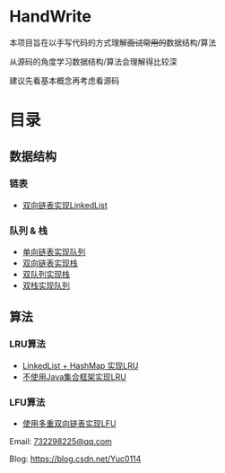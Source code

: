 # HandWrite
本项目旨在以手写代码的方式理解~~面试常用的~~数据结构/算法

从源码的角度学习数据结构/算法会理解得比较深

建议先看基本概念再考虑看源码

# 目录

## 数据结构

### 链表
 - [双向链表实现LinkedList](https://github.com/Cyxxxxx/HandWrite/tree/master/src/DataStructure/LinkedList)
 
### 队列 & 栈
 - [单向链表实现队列](https://github.com/Cyxxxxx/HandWrite/tree/master/src/DataStructure/LinkedQueue)
 - [双向链表实现栈](https://github.com/Cyxxxxx/HandWrite/tree/master/src/DataStructure/LinkedStack)
 - [双队列实现栈](https://github.com/Cyxxxxx/HandWrite/tree/master/src/DataStructure/QueueImplStack)
 - [双栈实现队列](https://github.com/Cyxxxxx/HandWrite/tree/master/src/DataStructure/StackImplQueue)

## 算法

### LRU算法
 - [LinkedList + HashMap 实现LRU](https://github.com/Cyxxxxx/HandWrite/tree/master/src/Algorithm/LRU)
 - [不使用Java集合框架实现LRU](https://github.com/Cyxxxxx/HandWrite/tree/master/src/Algorithm/PureLRU)
 
### LFU算法
 - [使用多重双向链表实现LFU](https://github.com/Cyxxxxx/HandWrite/tree/master/src/Algorithm/LFU/MultiLinkedListLFU)

Email: 732298225@qq.com

Blog: https://blog.csdn.net/Yuc0114
